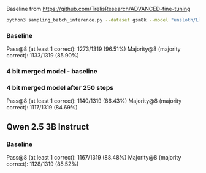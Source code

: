 Baseline from https://github.com/TrelisResearch/ADVANCED-fine-tuning
```bash
python3 sampling_batch_inference.py --dataset gsm8k --model "unsloth/Llama-3.1-8B-Instruct" --num-samples 8 --gsm8k-file gsm8k_test_1319.json
```

### Baseline
Pass@8 (at least 1 correct): 1273/1319 (96.51%)
Majority@8 (majority correct): 1133/1319 (85.90%)

### 4 bit merged model - baseline


### 4 bit merged model after 250 steps
Pass@8 (at least 1 correct): 1140/1319 (86.43%)
Majority@8 (majority correct): 1117/1319 (84.69%)




## Qwen 2.5 3B Instruct

### Baseline
Pass@8 (at least 1 correct): 1167/1319 (88.48%)
Majority@8 (majority correct): 1128/1319 (85.52%)

